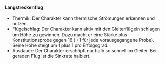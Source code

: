 #### Langstreckenflug

* Thermik: Der Charakter kann thermische Strömungen erkennen und nutzen.
* Flügelschlag: Der Charakter kann aktiv mit den Gleiterflügeln schlagen um Höhe zu gewinnen. Dazu macht er eine
Stärke plus Konstitutionsprobe gegen 16 ( +1 für jede vorausgegangene Probe). Seine Höhe steigt um 1 plus 1 pro Erfolgsgrad.
* Ausdauer: Der Charakter erschöpft nur halb so schnell im Gleiter. Bei geraden Flug ist die Sinkrate halbiert.

